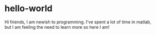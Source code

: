# hello-world
Hi friends,
I am newish to programming. I've spent a lot of time in matlab, but I am feeling the need to learn more so here I am!
